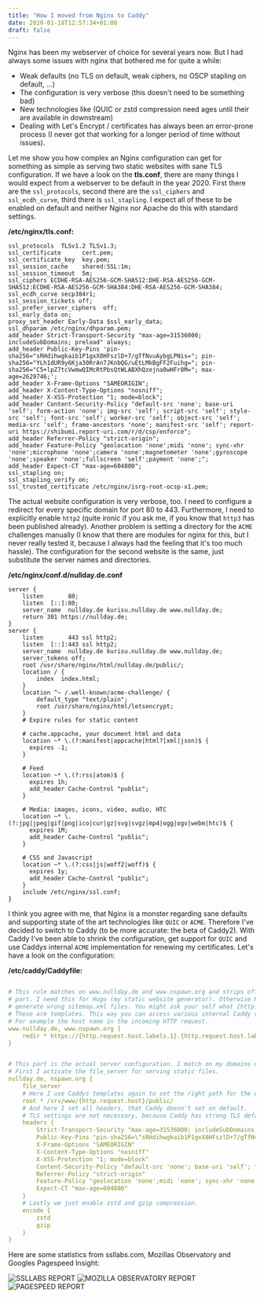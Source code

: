 ```yaml
---
title: "How I moved from Nginx to Caddy"
date: 2020-01-18T12:57:34+01:00
draft: false
---
```


Nginx has been my webserver of choice for several years now. But I had always
some issues with nginx that bothered me for quite a while:

* Weak defaults (no TLS on default, weak ciphers, no OSCP stapling on default, ...)
* The configuration is very verbose (this doesn't need to be something bad)
* New technologies like (QUIC or zstd compression need ages until their are available in downstream)
* Dealing with Let's Encrypt / certificates has always been an error-prone process (I never got that working for a longer period of time without issues).


Let me show you how complex an Nginx configuration can get for something as simple as serving two static websites with sane TLS configuration. If we have a look on the **tls.conf**, there are many things I would expect from a webserver to be default in the year 2020. First there are the `ssl_protocols`, second there are the `ssl_ciphers` and `ssl_ecdh_curve`, third there is `ssl_stapling`. I expect all of these to be enabled on default and neither Nginx nor Apache do this with standard settings.

**/etc/nginx/tls.conf:**
```nginx
ssl_protocols  TLSv1.2 TLSv1.3;
ssl_certificate      cert.pem;
ssl_certificate_key  key.pem;
ssl_session_cache    shared:SSL:1m;
ssl_session_timeout  5m;
ssl_ciphers ECDHE-RSA-AES256-GCM-SHA512:DHE-RSA-AES256-GCM-SHA512:ECDHE-RSA-AES256-GCM-SHA384:DHE-RSA-AES256-GCM-SHA384;
ssl_ecdh_curve secp384r1;
ssl_session_tickets off;
ssl_prefer_server_ciphers  off;
ssl_early_data on;
proxy_set_header Early-Data $ssl_early_data;
ssl_dhparam /etc/nginx/dhparam.pem;
add_header Strict-Transport-Security "max-age=31536000; includeSubDomains; preload" always;
add_header Public-Key-Pins 'pin-sha256="sRHdihwgkaib1P1gxX8HFszlD+7/gTfNvuAybgLPNis="; pin-sha256="YLh1dUR9y6Kja30RrAn7JKnbQG/uEtLMkBgFF2Fuihg="; pin-sha256="C5+lpZ7tcVwmwQIMcRtPbsQtWLABXhQzejna0wHFr8M="; max-age=2629746;';
add_header X-Frame-Options "SAMEORIGIN";
add_header X-Content-Type-Options "nosniff";
add_header X-XSS-Protection "1; mode=block";
add_header Content-Security-Policy "default-src 'none'; base-uri 'self'; form-action 'none'; img-src 'self'; script-src 'self'; style-src 'self'; font-src 'self'; worker-src 'self'; object-src 'self'; media-src 'self'; frame-ancestors 'none'; manifest-src 'self'; report-uri https://shibumi.report-uri.com/r/d/csp/enforce";
add_header Referrer-Policy "strict-origin";
add_header Feature-Policy "geolocation 'none';midi 'none'; sync-xhr 'none';microphone 'none';camera 'none';magnetometer 'none';gyroscope 'none';speaker 'none';fullscreen 'self';payment 'none';";
add_header Expect-CT "max-age=604800";
ssl_stapling on;
ssl_stapling_verify on;
ssl_trusted_certificate /etc/nginx/isrg-root-ocsp-x1.pem;
```

The actual website configuration is very verbose, too. I need to configure a redirect for every specific domain for port 80 to 443. Furthermore, I need to explicitly enable `http2` (quite ironic if you ask me, if you know that `http3` has been published already). Another problem is setting a directory for the `ACME` challenges manually (I know that there are modules for nginx for this, but I never really tested it, because I always had the feeling that it's too much hassle). The configuration for the second website is the same, just substitute the server names and directories.

**/etc/nginx/conf.d/nullday.de.conf**
```nginx
server {
    listen       80;
    listen	[::]:80;
    server_name  nullday.de kurisu.nullday.de www.nullday.de;
    return 301 https://nullday.de;
}
server {
    listen       443 ssl http2;
    listen	[::]:443 ssl http2;
    server_name  nullday.de kurisu.nullday.de www.nullday.de;
    server_tokens off;
    root /usr/share/nginx/html/nullday.de/public/;
    location / {
	    index  index.html;
    }
    location ^~ /.well-known/acme-challenge/ {
    	default_type "text/plain";
    	root /usr/share/nginx/html/letsencrypt;
    }
    # Expire rules for static content

    # cache.appcache, your document html and data
    location ~* \.(?:manifest|appcache|html?|xml|json)$ {
      expires -1;
    }
    
    # Feed
    location ~* \.(?:rss|atom)$ {
      expires 1h;
      add_header Cache-Control "public";
    }
    
    # Media: images, icons, video, audio, HTC
    location ~* \.(?:jpg|jpeg|gif|png|ico|cur|gz|svg|svgz|mp4|ogg|ogv|webm|htc)$ {
      expires 1M;
      add_header Cache-Control "public";
    }
    
    # CSS and Javascript
    location ~* \.(?:css|js|woff2|woff)$ {
      expires 1y;
      add_header Cache-Control "public";
    }
    include /etc/nginx/ssl.conf;
}
```

I think you agree with me, that Nginx is a monster regarding sane defaults and supporting state of the art technologies like `QUIC` or `ACME`. Therefore I've decided to switch to Caddy (to be more accurate: the beta of Caddy2). With Caddy I've been able to shrink the configuration, get support for `QUIC` and use Caddys internal `ACME` implementation for renewing my certificates. Let's have a look on the configuration:

**/etc/caddy/Caddyfile:**
```yaml

# This rule matches on www.nullday.de and www.nspawn.org and strips off the www
# part. I need this for Hugo (my static website generator). Otherwise Hugo will
# generate wrong sitemap.xml files. You might ask your self what {http.request.host.labels.1} mean.
# These are templates. This way you can access various internal Caddy variables.
# For example the host name in the incoming HTTP request.
www.nullday.de, www.nspawn.org {
	redir * https://{http.request.host.labels.1}.{http.request.host.labels.0}{path}
}


# This part is the actual server configuration. I match on my domains nullday.de and nnspawn.org.
# First I activate the file_server for serving static files.
nullday.de, nspawn.org {
	file_server
	# Here I use Caddys templates again to set the right path for the website.
	root * /srv/www/{http.request.host}/public/
	# And here I set all headers, that Caddy doesn't set on default.
	# TLS settings are not necessary, because Caddy has strong TLS defaults.
	headers {
		Strict-Transport-Security "max-age=31536000; includeSubDomains; preload; always"
		Public-Key-Pins "pin-sha256=\"sRHdihwgkaib1P1gxX8HFszlD+7/gTfNvuAybgLPNis=\"; pin-sha256=\"YLh1dUR9y6Kja30RrAn7JKnbQG/uEtLMkBgFF2Fuihg=\"; pin-sha256=\"C5+lpZ7tcVwmwQIMcRtPbsQtWLABXhQzejna0wHFr8M=\"; includeSubdomains; max-age=2629746;"
		X-Frame-Options "SAMEORIGIN"
		X-Content-Type-Options "nosniff"
		X-XSS-Protection "1; mode=block"
		Content-Security-Policy "default-src 'none'; base-uri 'self'; form-action 'none'; img-src 'self'; script-src 'self'; style-src 'self'; font-src 'self'; worker-src 'self'; object-src 'self'; media-src 'self'; frame-ancestors 'none'; manifest-src 'self'"
		Referrer-Policy "strict-origin"
		Feature-Policy "geolocation 'none';midi 'none'; sync-xhr 'none';microphone 'none';camera 'none';magnetometer 'none';gyroscope 'none';speaker 'none';fullscreen 'self';payment 'none';"
		Expect-CT "max-age=604800"
	}
	# Lastly we just enable zstd and gzip compression.
	encode {
		zstd
		gzip
	}
}
```

Here are some statistics from ssllabs.com, Mozillas Observatory and Googles Pagespeed Insight:

![SSLLABS REPORT](/img/how-i-moved-from-nginx-to-caddy-1.png)
![MOZILLA OBSERVATORY REPORT](/img/how-i-moved-from-nginx-to-caddy-2.png)
![PAGESPEED REPORT](/img/how-i-moved-from-nginx-to-caddy-3.png)

